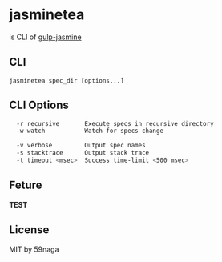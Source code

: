 # jasminetea
is CLI of [gulp-jasmine](https://github.com/sindresorhus/gulp-jasmine)

## CLI
`jasminetea spec_dir [options...]`

## CLI Options
```bash
  -r recursive       Execute specs in recursive directory
  -w watch           Watch for specs change

  -v verbose         Output spec names
  -s stacktrace      Output stack trace
  -t timeout <msec>  Success time-limit <500 msec>
```

## Feture
**TEST**

## License
MIT by 59naga